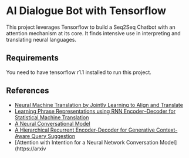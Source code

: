 # AI Dialogue Bot with Tensorflow

This project leverages Tensorflow to build a Seq2Seq Chatbot with an attention mechanism at its core. It finds intensive use in interpreting and translating neural languages.

## Requirements
You need to have tensorflow r1.1 installed to run this project.

## References
- [Neural Machine Translation by Jointly Learning to Align and Translate](https://arxiv.org/abs/1409.0473)
- [Learning Phrase Representations using RNN Encoder–Decoder for Statistical Machine Translation](https://arxiv.org/pdf/1406.1078.pdf)
- [A Neural Conversational Model](https://arxiv.org/pdf/1506.05869.pdf)
- [A Hierarchical Recurrent Encoder-Decoder for Generative Context-Aware Query Suggestion](https://arxiv.org/pdf/1507.02221.pdf)
- [Attention with Intention for a Neural Network Conversation Model](https://arxiv